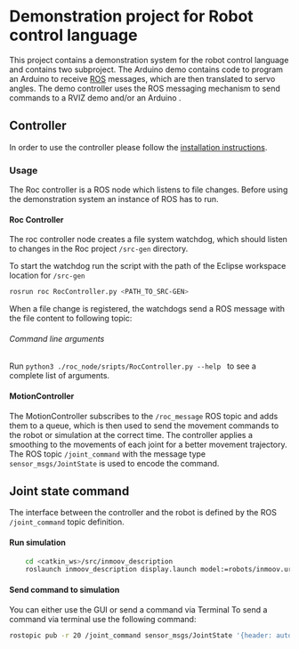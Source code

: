# Demonstration project for Robot control language
This project contains a demonstration system for the robot control language and contains two subproject. The Arduino demo contains code to program an Arduino to receive [ROS](http://www.ros.org/) messages, which are then translated to servo angles.
The demo controller uses the ROS messaging mechanism to send commands to a RVIZ demo and/or an Arduino .

## Controller
In order to use the controller please follow the [installation instructions](../).

### Usage
The Roc controller is a ROS node which listens to file changes.
Before using the demonstration system an instance of ROS has to run. 

#### Roc Controller
The roc controller node creates a file system watchdog, which should listen to changes in the Roc project `/src-gen` directory.

To start the watchdog run the script with the path of the Eclipse workspace location for `/src-gen`
```bash
rosrun roc RocController.py <PATH_TO_SRC-GEN>
```

When a file change is registered, the watchdogs send a ROS message with the file content to following topic: <TODO>

###### Command line arguments
Run `python3 ./roc_node/sripts/RocController.py --help ` to see a complete list of arguments.


#### MotionController
The MotionController subscribes to the `/roc_message` ROS topic and adds them to a queue, which is then used to send the movement commands to the robot or simulation at the correct time. The controller applies a smoothing to the movements of each joint for a better movement trajectory.
The ROS topic `/joint_command` with the message type `sensor_msgs/JointState` is used to encode the command.

## Joint state command
The interface between the controller and the robot is defined by the ROS `/joint_command` topic definition.

#### Run simulation
```bash
	cd <catkin_ws>/src/inmoov_description
	roslaunch inmoov_description display.launch model:=robots/inmoov.urdf gui:=True
```

#### Send command to simulation
You can either use the GUI or send a command via Terminal
To send a command via terminal use the following command:
```bash
rostopic pub -r 20 /joint_command sensor_msgs/JointState '{header: auto, name: [''], position: [], velocity: [], effort: []}'
```
